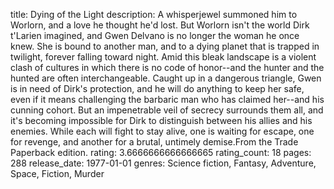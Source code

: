title: Dying of the Light
description: A whisperjewel summoned him to Worlorn, and a love he thought he'd lost.  But Worlorn isn't the world Dirk t'Larien imagined, and Gwen Delvano is no longer the woman he once knew. She is bound to another man, and to a dying planet that is trapped in twilight, forever falling toward night. Amid this bleak landscape is a violent clash of cultures in which there is no code of honor--and the hunter and the hunted are often interchangeable. Caught up in a dangerous triangle, Gwen is in need of Dirk's protection, and he will do anything to keep her safe, even if it means challenging the barbaric man who has claimed her--and his cunning cohort. But an impenetrable veil of secrecy surrounds them all, and it's becoming impossible for Dirk to distinguish between his allies and his enemies. While each will fight to stay alive, one is waiting for escape, one for revenge, and another for a brutal, untimely demise.From the Trade Paperback edition.
rating: 3.6666666666666665
rating_count: 18
pages: 288
release_date: 1977-01-01
genres: Science fiction, Fantasy, Adventure, Space, Fiction, Murder